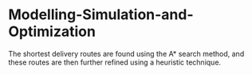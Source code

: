 # Modelling-Simulation-and-Optimization
The shortest delivery routes are found using the A* search method, and these routes are then further refined using a heuristic technique. 
